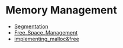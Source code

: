 # Memory Management
- [Segmentation](./Memory%20Management/Segmentation/Readme.md)
- [Free_Space_Management](./Memory%20Management/Free_Space_Management/ReadMe.md)
- [implementing_malloc&free](./Memory%20Management/implementing_malloc%26free/ReadMe.md)
